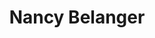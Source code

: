---
title: Nancy Belanger
name: Nancy Belanger
name-sort: Belanger, Nancy
totals:
- event: Hearts
  games: 37
  wins: 22
  losses: 15
  inturn-total: 342
  inturn-percent: 74
  outturn-total: 376
  outturn-percent: 79
  draw-total: 317
  draw-percent: 73
  takeout-total: 401
  takeout-percent: 79
  shots-total: 718
  shots-percent: 77
- event: Trials (Women)
  games: 9
  wins: 2
  losses: 7
  inturn-total: 88
  inturn-percent: 74
  outturn-total: 94
  outturn-percent: 74
  draw-total: 90
  draw-percent: 68
  takeout-total: 92
  takeout-percent: 80
  shots-total: 182
  shots-percent: 74
years:
- year: 2001
  event: Hearts
  team: QC
  position: Third
  games: 12
  wins: 7
  losses: 5
  inturn-total: 121
  inturn-percent: 68
  outturn-total: 117
  outturn-percent: 78
  draw-total: 106
  draw-percent: 66
  takeout-total: 132
  takeout-percent: 78
  shots-total: 238
  shots-percent: 73
- year: 2004
  event: Hearts
  team: QC
  position: Alternate
- year: 2008
  event: Hearts
  team: QC
  position: Third
  games: 12
  wins: 8
  losses: 4
  inturn-total: 104
  inturn-percent: 76
  outturn-total: 124
  outturn-percent: 83
  draw-total: 96
  draw-percent: 79
  takeout-total: 132
  takeout-percent: 81
  shots-total: 228
  shots-percent: 80
- year: 2009
  event: Hearts
  team: QC
  position: Third
  games: 13
  wins: 7
  losses: 6
  inturn-total: 117
  inturn-percent: 77
  outturn-total: 135
  outturn-percent: 77
  draw-total: 115
  draw-percent: 76
  takeout-total: 137
  takeout-percent: 78
  shots-total: 252
  shots-percent: 77
- year: 2001
  event: Trials (Women)
  team: LAR
  position: Third
  games: 9
  wins: 2
  losses: 7
  inturn-total: 88
  inturn-percent: 74
  outturn-total: 94
  outturn-percent: 74
  draw-total: 90
  draw-percent: 68
  takeout-total: 92
  takeout-percent: 80
  shots-total: 182
  shots-percent: 74
- year: 2005
  event: Trials (Women)
  team: LAR
  position: Alternate
vs:
- Affleck, Tricia
- Arsenault, Mary-Anne
- Arseneau, Jane
- Baker, Michelle
- Balderston, Marcy
- Barbour, Shona
- Bell, Chelsey
- Bernard, Cheryl
- Birt, Suzanne
- Bradley, Shelly
- Brennan, Amanda
- Brown, Jacalyn
- Brown, Janet
- Carrier, Julie
- Carter, Sasha
- Clark, Stefanie
- Cordina, Sheri
- Crawford, Andrea
- Crouse, Jennifer
- Cunningham, Cathy
- Darbyshire, Carolyn
- Delahunt, Nancy
- deSolla, Jodie
- Dezura, Diane
- Englot, Michelle
- Enright, Barb
- Farrell, Allison
- Floyd, Kathy
- Galusha, Kerry
- George, Tara
- Gilman, Sheena
- Goss, Peg
- Gushulak, Diane
- Harmark, Andra
- Harvey, Alison
- Holowec, Ainsley
- Jones, Colleen
- Jones, Jennifer
- Kasner, Marliese
- Kehler, Lorie
- Kelly, Kim
- Kidd, Darlene
- Kleibrink, Shannon
- Lang, Lorraine
- Law, Kelley
- Lawes, Andrea
- Lawton, Stefanie
- Lowther, Tammi
- MacCallum, Janice
- MacDonald, Rebecca Jean
- MacDonald, Shelley
- MacDougall, Leslie
- MacInnes, Allison
- MacInnes, Grace
- MacLean, Kari
- MacPhee, Robyn
- Mallett, Marla
- Materi, Roberta
- McCagg-Nystrom, Heather
- McCarville, Krista
- McConnery, Nancy
- McDonald, Tina
- McEwen, Dawn
- McNamee, Karen
- Middaugh, Sherry
- Moore, Kim
- Morris, Cori
- Moses, Dawn
- Muzika, Shelley
- Nicholson, Danielle
- Nixon, Amy
- Nowlan, Denise
- O'Connor, Susan
- Officer, Jill
- O'Leary, Susan
- Overton-Clapham, Cathy
- Peters, Laine
- Pinkney, Colleen
- Power, Marie-Anne
- Radchenka, Tammy
- Richard, Marie
- Richards, Brette
- Robertson, Darcy
- Robichaud, Sylvie
- Sandison, Janice
- Schraeder, Jeanna
- Scott, Kelly
- Simmons, Cindy
- Simons, Renee
- Singler, Sherri
- Skinner, Julie
- Sobey, Lianne
- Sonnenberg, Renee
- Spencer, Barb
- Stabel, Stacey
- Stricker, Joan
- Strong, Heather
- Strong, Laura
- Surik, Teejay
- Tasaka, Adina
- Thompson, Karla
- Vey, Lana
- Wall, Kirsten
- Webster, Bronwen
- Wheatcroft, Georgina
- Whitaker, Carol
- Whitaker, Lise
- Yardley, Janelle
- Young, Karen
- Anderson, Sherry
- Bell, Patty
- Beveridge, Corie
- Bohmer, Brenda
- Fowlie, Heather
- Fraser, Sherry
- Gignac, Donna
- Hodson, Kim
- Holland, Amber
- Horne, Kate
- Jurgenson, Christine
- King, Cathy
- MacDonald, Lawnie
- Martin, Denise
- Montgomery, Kay
- Mulroney, Sandra
- Purdy, Karen
---